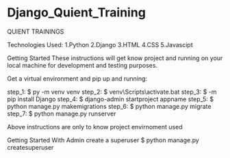 # Django_Quient_Training
 
QUIENT TRAININGS 

Technologies Used:
1.Python 
2.Django 
3.HTML
4.CSS
5.Javascipt


Getting Started
These instructions will get know project and running on your local machine for development and testing purposes.

Get a virtual environment and pip up and running:

step_1: $ py -m venv venv
step_2: $ venv\Scripts\activate.bat
step_3: $ -m pip install Django
step_4: $ django-admin startproject appname
step_5: $ python manage.py makemigrations
step_6: $ python manage.py migrate
step_7: $ python manage.py runserver 

Above instructions are only to know project envirnoment used


Getting Started With Admin 
create a superuser
$ python manage.py createsuperuser
